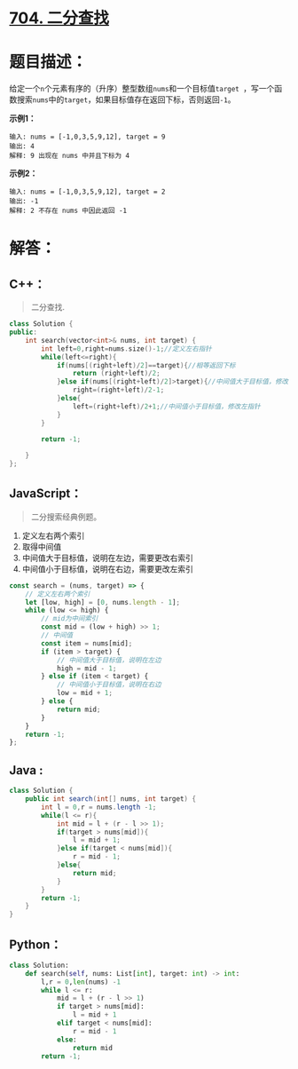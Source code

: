 # [704. 二分查找](https://leetcode-cn.com/problems/binary-search/)

# 题目描述：

给定一个`n`个元素有序的（升序）整型数组`nums`和一个目标值`target `，写一个函数搜索`nums`中的`target`，如果目标值存在返回下标，否则返回`-1`。

**示例1：**

```
输入: nums = [-1,0,3,5,9,12], target = 9
输出: 4
解释: 9 出现在 nums 中并且下标为 4
```

**示例2：**

```
输入: nums = [-1,0,3,5,9,12], target = 2
输出: -1
解释: 2 不存在 nums 中因此返回 -1
```

# 解答：

## C++：

> 二分查找.

```cpp
class Solution {
public:
    int search(vector<int>& nums, int target) {
        int left=0,right=nums.size()-1;//定义左右指针
        while(left<=right){
            if(nums[(right+left)/2]==target){//相等返回下标
                return (right+left)/2;
            }else if(nums[(right+left)/2]>target){//中间值大于目标值，修改右指针
                right=(right+left)/2-1;
            }else{
                left=(right+left)/2+1;//中间值小于目标值，修改左指针
            }
        }
        
        return -1;

    }
};
```

## JavaScript：

> 二分搜索经典例题。

1. 定义左右两个索引
2. 取得中间值
3. 中间值大于目标值，说明在左边，需要更改右索引
4. 中间值小于目标值，说明在右边，需要更改左索引


```javascript
const search = (nums, target) => {
    // 定义左右两个索引
    let [low, high] = [0, nums.length - 1];
    while (low <= high) {
        // mid为中间索引
        const mid = (low + high) >> 1;
        // 中间值
        const item = nums[mid];
        if (item > target) {
            // 中间值大于目标值，说明在左边
            high = mid - 1;
        } else if (item < target) {
            // 中间值小于目标值，说明在右边
            low = mid + 1;
        } else {
            return mid;
        }
    }
    return -1;
};
```

## Java :

```java
class Solution {
    public int search(int[] nums, int target) {
        int l = 0,r = nums.length -1;
        while(l <= r){
            int mid = l + (r - l >> 1);
            if(target > nums[mid]){
                l = mid + 1;
            }else if(target < nums[mid]){
                r = mid - 1;
            }else{
                return mid;
            }
        }
        return -1;
    }
}
```

## Python：

```python
class Solution:
    def search(self, nums: List[int], target: int) -> int:
        l,r = 0,len(nums) -1
        while l <= r:
            mid = l + (r - l >> 1)
            if target > nums[mid]:
                l = mid + 1
            elif target < nums[mid]:
                r = mid - 1
            else:
                return mid
        return -1;
```

